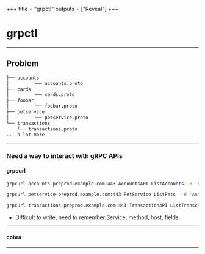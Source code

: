 +++
title = "grpctl"
outputs = ["Reveal"]
+++

# grpctl
---

## Problem

```bash
├── accounts
│         └── accounts.proto
├── cards
│         └── cards.proto
├── foobar
│         └── foobar.proto
├── petservice
│         └── petservice.proto
└── transactions
    └── transactions.proto
... a lot more
```

---
### Need a way to interact with gRPC APIs

#### grpcurl

```bash
grpcurl accounts-preprod.example.com:443 AccountsAPI ListAccounts -H 'Authorization: Basic Foobar' -d '{"accountfield1": "foo"}'

grpcurl petservice-preprod.example.com:443 PetService ListPets  -H 'Authorization: Basic Foobar' -d '{"petservicefield2": "bar"}'

grpcurl transactions-preprod.example.com:443 TransactionAPI ListTransctions -H 'Authorization: Basic Foobar' -d '{"transactionsfield2": "blah"}'
```

- Difficult to write, need to remember Service, method, host, fields

---

#### cobra





---
